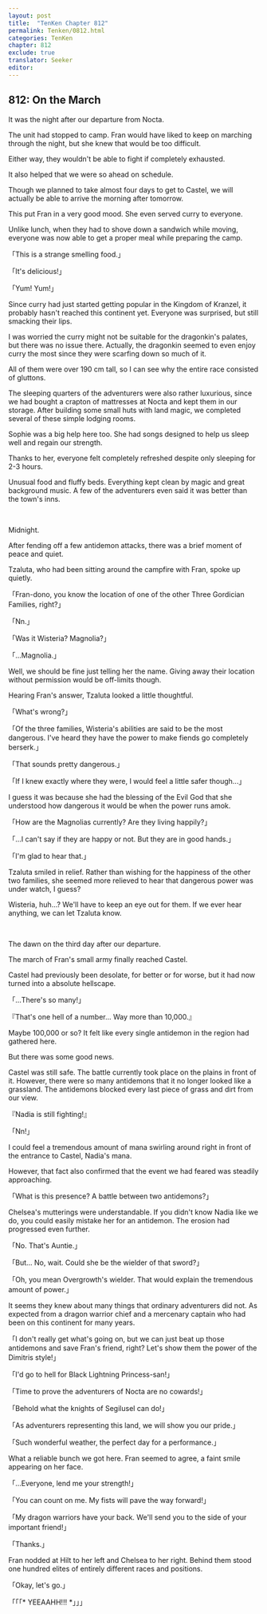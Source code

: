 ```yaml
---
layout: post
title:  "TenKen Chapter 812"
permalink: Tenken/0812.html
categories: TenKen
chapter: 812
exclude: true
translator: Seeker
editor: 
---
```

<h2>812: On the March</h2>

It was the night after our departure from Nocta.

The unit had stopped to camp. Fran would have liked to keep on marching through the night, but she knew that would be too difficult.

Either way, they wouldn't be able to fight if completely exhausted.

It also helped that we were so ahead on schedule.

Though we planned to take almost four days to get to Castel, we will actually be able to arrive the morning after tomorrow.

This put Fran in a very good mood. She even served curry to everyone.

Unlike lunch, when they had to shove down a sandwich while moving, everyone was now able to get a proper meal while preparing the camp.

「This is a strange smelling food.」

「It's delicious!」

「Yum! Yum!」

Since curry had just started getting popular in the Kingdom of Kranzel, it probably hasn't reached this continent yet. Everyone was surprised, but still smacking their lips.

I was worried the curry might not be suitable for the dragonkin's palates, but there was no issue there. Actually, the dragonkin seemed to even enjoy curry the most since they were scarfing down so much of it.

All of them were over 190 cm tall, so I can see why the entire race consisted of gluttons.

The sleeping quarters of the adventurers were also rather luxurious, since we had bought a crapton of mattresses at Nocta and kept them in our storage. After building some small huts with land magic, we completed several of these simple lodging rooms.

Sophie was a big help here too. She had songs designed to help us sleep well and regain our strength.

Thanks to her, everyone felt completely refreshed despite only sleeping for 2-3 hours.

Unusual food and fluffy beds. Everything kept clean by magic and great background music. A few of the adventurers even said it was better than the town's inns.

<br>

Midnight.

After fending off a few antidemon attacks, there was a brief moment of peace and quiet.

Tzaluta, who had been sitting around the campfire with Fran, spoke up quietly.

「Fran-dono, you know the location of one of the other Three Gordician Families, right?」

「Nn.」

「Was it Wisteria? Magnolia?」

「...Magnolia.」

Well, we should be fine just telling her the name. Giving away their location without permission would be off-limits though.

Hearing Fran's answer, Tzaluta looked a little thoughtful.

「What's wrong?」

「Of the three families, Wisteria's abilities are said to be the most dangerous. I've heard they have the power to make fiends go completely berserk.」

「That sounds pretty dangerous.」

「If I knew exactly where they were, I would feel a little safer though...」

I guess it was because she had the blessing of the Evil God that she understood how dangerous it would be when the power runs amok.

「How are the Magnolias currently? Are they living happily?」

「...I can't say if they are happy or not. But they are in good hands.」

「I'm glad to hear that.」

Tzaluta smiled in relief. Rather than wishing for the happiness of the other two families, she seemed more relieved to hear that dangerous power was under watch, I guess?

Wisteria, huh...? We'll have to keep an eye out for them. If we ever hear anything, we can let Tzaluta know.

<br>

The dawn on the third day after our departure.

The march of Fran's small army finally reached Castel.

Castel had previously been desolate, for better or for worse, but it had now turned into a absolute hellscape.

「...There's so many!」

『That's one hell of a number... Way more than 10,000.』

Maybe 100,000 or so? It felt like every single antidemon in the region had gathered here.

But there was some good news.

Castel was still safe. The battle currently took place on the plains in front of it. However, there were so many antidemons that it no longer looked like a grassland. The antidemons blocked every last piece of grass and dirt from our view.

『Nadia is still fighting!』

「Nn!」

I could feel a tremendous amount of mana swirling around right in front of the entrance to Castel, Nadia's mana.

However, that fact also confirmed that the event we had feared was steadily approaching.

「What is this presence? A battle between two antidemons?」

Chelsea's mutterings were understandable. If you didn't know Nadia like we do, you could easily mistake her for an antidemon. The erosion had progressed even further.

「No. That's Auntie.」

「But... No, wait. Could she be the wielder of that sword?」

「Oh, you mean Overgrowth's wielder. That would explain the tremendous amount of power.」

It seems they knew about many things that ordinary adventurers did not. As expected from a dragon warrior chief and a mercenary captain who had been on this continent for many years.

「I don't really get what's going on, but we can just beat up those antidemons and save Fran's friend, right? Let's show them the power of the Dimitris style!」

「I'd go to hell for Black Lightning Princess-san!」

「Time to prove the adventurers of Nocta are no cowards!」

「Behold what the knights of Segilusel can do!」

「As adventurers representing this land, we will show you our pride.」

「Such wonderful weather, the perfect day for a performance.」

What a reliable bunch we got here. Fran seemed to agree, a faint smile appearing on her face.

「...Everyone, lend me your strength!」

「You can count on me. My fists will pave the way forward!」

「My dragon warriors have your back. We'll send you to the side of your important friend!」

「Thanks.」

Fran nodded at Hilt to her left and Chelsea to her right. Behind them stood one hundred elites of entirely different races and positions.

「Okay, let's go.」

「「「* YEEAAHH!!! *」」」



